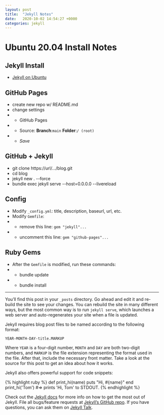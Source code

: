 ```yaml
---
layout: post
title:  "Jekyll Notes"
date:   2020-10-02 14:54:27 +0000
categories: jekyll
---
```


# Ubuntu 20.04 Install Notes

## Jekyll Install
* [Jekyll on Ubuntu](https://jekyllrb.com/docs/installation/ubuntu/)

## GitHub Pages
* create new repo w/ README.md
* change settings
* * GitHub Pages
* * Source: **Branch**:`main` **Folder**:`/ (root)`
* * *Save*

## GitHub + Jekyll
* git clone https://url/.../blog.git
* cd blog
* jekyll new . --force
* bundle exec jekyll serve --host=0.0.0.0 --livereload

## Config
* Modify `_config.yml`: title, description, baseurl, url, etc.
* Modify `Gemfile`: 
* * remove this line: `gem "jekyll"...`
* * uncomment this line: `gem "github-pages"...`

## Ruby Gems
* After the `Gemfile` is modified, run these commands:
* * bundle update
* * bundle install


___

You’ll find this post in your `_posts` directory. Go ahead and edit it and re-build the site to see your changes. You can rebuild the site in many different ways, but the most common way is to run `jekyll serve`, which launches a web server and auto-regenerates your site when a file is updated.

Jekyll requires blog post files to be named according to the following format:

`YEAR-MONTH-DAY-title.MARKUP`

Where `YEAR` is a four-digit number, `MONTH` and `DAY` are both two-digit numbers, and `MARKUP` is the file extension representing the format used in the file. After that, include the necessary front matter. Take a look at the source for this post to get an idea about how it works.

Jekyll also offers powerful support for code snippets:

{% highlight ruby %}
def print_hi(name)
  puts "Hi, #{name}"
end
print_hi('Tom')
#=> prints 'Hi, Tom' to STDOUT.
{% endhighlight %}

Check out the [Jekyll docs][jekyll-docs] for more info on how to get the most out of Jekyll. File all bugs/feature requests at [Jekyll’s GitHub repo][jekyll-gh]. If you have questions, you can ask them on [Jekyll Talk][jekyll-talk].

[jekyll-docs]: https://jekyllrb.com/docs/home
[jekyll-gh]:   https://github.com/jekyll/jekyll
[jekyll-talk]: https://talk.jekyllrb.com/
